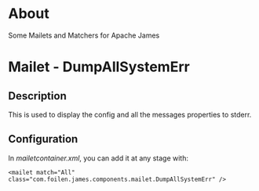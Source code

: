 # About

Some Mailets and Matchers for Apache James

# Mailet - DumpAllSystemErr

## Description

This is used to display the config and all the messages properties to stderr.

## Configuration

In *mailetcontainer.xml*, you can add it at any stage with: 

```
<mailet match="All" class="com.foilen.james.components.mailet.DumpAllSystemErr" />
```
